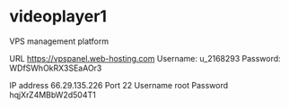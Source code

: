 # videoplayer1

VPS management platform

URL https://vpspanel.web-hosting.com
Username: u_2168293
Password: WDfSWhOkRX3SEaAOr3

IP address 66.29.135.226
Port 22
Username root
Password hqjXrZ4MBbW2d504T1
